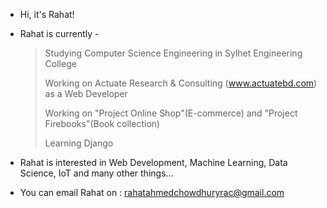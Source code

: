 - Hi, it's Rahat!

- Rahat is currently - 

  > Studying Computer Science Engineering in Sylhet Engineering College
  >
  > Working on Actuate Research & Consulting (www.actuatebd.com) as a Web Developer
  >
  > Working on "Project Online Shop"(E-commerce) and "Project Firebooks"(Book collection)
  >
  > Learning Django

- Rahat is interested in Web Development, Machine Learning, Data Science, IoT and many other things...

- You can email Rahat on : rahatahmedchowdhuryrac@gmail.com

